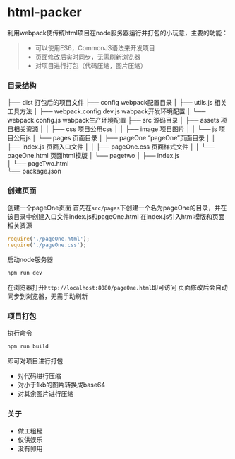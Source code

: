 # html-packer

利用webpack使传统html项目在node服务器运行并打包的小玩意，主要的功能：

> * 可以使用ES6，CommonJS语法来开发项目
> * 页面修改后实时同步，无需刷新浏览器
> * 对项目进行打包（代码压缩，图片压缩）

### 目录结构

├── dist                                打包后的项目文件
├── config                              webpack配置目录
│   ├── utils.js                        相关工具方法
│   ├── webpack.config.dev.js           wabpack开发环境配置
│   └── webpack.config.js               wabpack生产环境配置
├── src                                 源码目录
│   ├── assets                          项目相关资源
│   │   ├── css                         项目公用css
│   │   ├── image                       项目图片
│   │   └── js                          项目公用js
│   └── pages                           页面目录
│       ├── pageOne                     “pageOne”页面目录
│       │   ├── index.js                页面入口文件
│       │   ├── pageOne.css             页面样式文件
│       │   └── pageOne.html            页面html模版
│       └── pagetwo
│           ├── index.js                
│           └── pageTwo.html            
└── package.json

### 创建页面

创建一个pageOne页面
首先在`src/pages`下创建一个名为pageOne的目录，并在该目录中创建入口文件index.js和pageOne.html
在index.js引入html模版和页面相关资源
```javascript
require('./pageOne.html');
require('./pageOne.css');
```

启动node服务器
```bash
npm run dev
```

在浏览器打开`http://localhost:8080/pageOne.html`即可访问
页面修改后会自动同步到浏览器，无需手动刷新

### 项目打包

执行命令
```bash
npm run build
```

即可对项目进行打包

* 对代码进行压缩
* 对小于1kb的图片转换成base64
* 对其余图片进行压缩

### 关于
* 做工粗糙
* 仅供娱乐
* 没有卵用
